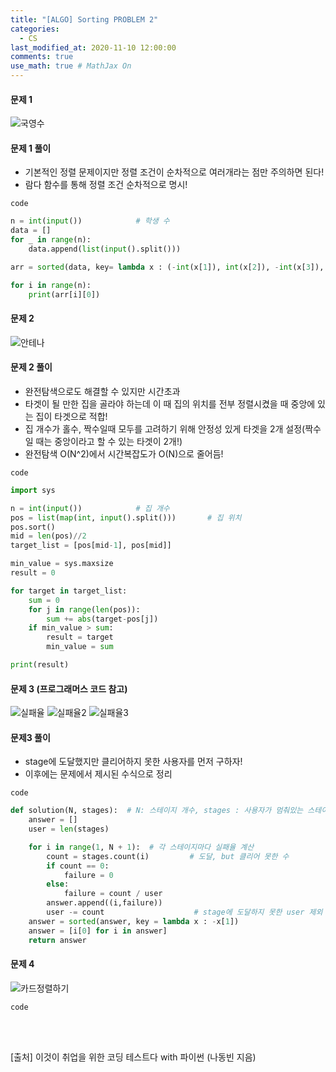 ```yaml
---
title: "[ALGO] Sorting PROBLEM 2"
categories: 
  - CS
last_modified_at: 2020-11-10 12:00:00
comments: true
use_math: true # MathJax On
---
```


#### 문제 1
![국영수](https://user-images.githubusercontent.com/62474292/101992899-b4a27100-3cf9-11eb-8ef6-bdd53f433e3c.JPG)

#### 문제 1 풀이
- 기본적인 정렬 문제이지만 정렬 조건이 순차적으로 여러개라는 점만 주의하면 된다!
- 람다 함수를 통해 정렬 조건 순차적으로 명시!

`code`
```py
n = int(input())            # 학생 수
data = []
for _ in range(n):
    data.append(list(input().split()))

arr = sorted(data, key= lambda x : (-int(x[1]), int(x[2]), -int(x[3]), x[0]))

for i in range(n):
    print(arr[i][0])
```

#### 문제 2
![안테나](https://user-images.githubusercontent.com/62474292/101992900-b53b0780-3cf9-11eb-8362-04a1c1c9f15d.JPG)

#### 문제 2 풀이
- 완전탐색으로도 해결할 수 있지만 시간초과
- 타겟이 될 만한 집을 골라야 하는데 이 때 집의 위치를 전부 정렬시켰을 때 중앙에 있는 집이 타겟으로 적합!
- 집 개수가 홀수, 짝수일때 모두를 고려하기 위해 안정성 있게 타겟을 2개 설정(짝수일 때는 중앙이라고 할 수 있는 타겟이 2개!)
- 완전탐색 O(N^2)에서 시간복잡도가 O(N)으로 줄어듬!

`code`
```py
import sys

n = int(input())            # 집 개수
pos = list(map(int, input().split()))       # 집 위치
pos.sort()
mid = len(pos)//2
target_list = [pos[mid-1], pos[mid]]

min_value = sys.maxsize
result = 0

for target in target_list:
    sum = 0
    for j in range(len(pos)):
        sum += abs(target-pos[j])
    if min_value > sum:
        result = target
        min_value = sum

print(result)
```

#### 문제 3 (프로그래머스 코드 참고)
![실패율](https://user-images.githubusercontent.com/62474292/101992898-b409da80-3cf9-11eb-8bff-0faea5e5f1e6.JPG)
![실패율2](https://user-images.githubusercontent.com/62474292/101992897-b409da80-3cf9-11eb-8459-874b37874cfa.JPG)
![실패율3](https://user-images.githubusercontent.com/62474292/101992896-b3714400-3cf9-11eb-9356-9270d8cdab38.JPG)

#### 문제3 풀이
- stage에 도달했지만 클리어하지 못한 사용자를 먼저 구하자!
- 이후에는 문제에서 제시된 수식으로 정리

`code`
```py
def solution(N, stages):  # N: 스테이지 개수, stages : 사용자가 멈춰있는 스테이지 배열
    answer = []
    user = len(stages)

    for i in range(1, N + 1):  # 각 스테이지마다 실패율 계산
        count = stages.count(i)         # 도달, but 클리어 못한 수
        if count == 0:
            failure = 0
        else:
            failure = count / user
        answer.append((i,failure))
        user -= count                    # stage에 도달하지 못한 user 제외
    answer = sorted(answer, key = lambda x : -x[1])
    answer = [i[0] for i in answer]
    return answer
```

#### 문제 4
![카드정렬하기](https://user-images.githubusercontent.com/62474292/101992894-b2401700-3cf9-11eb-998c-0dfbc864ee33.JPG)

`code`
```py

```
<br><br>
[출처] 이것이 취업을 위한 코딩 테스트다 with 파이썬 (나동빈 지음)
